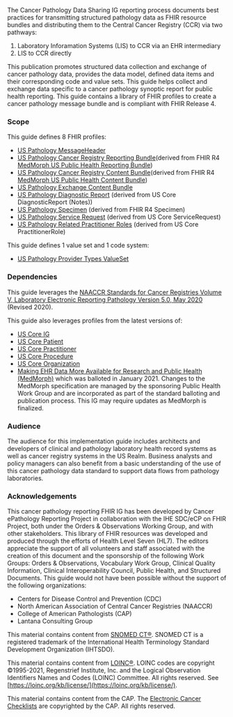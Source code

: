 The Cancer Pathology Data Sharing IG reporting process documents best practices for transmitting structured pathology data as FHIR resource bundles and distributing them to the Central Cancer Registry (CCR) via two pathways:

1. Laboratory Inforamation Systems (LIS) to CCR via an EHR intermediary
2. LIS to CCR directly

This publication promotes structured data collection and exchange of cancer pathology data, provides the data model, defined data items and their corresponding code and value sets. This guide helps collect and exchange data specific to a cancer pathology synoptic report for public health reporting. This guide contains a library of FHIR profiles to create a cancer pathology message bundle and is compliant with FHIR Release 4.

### Scope
This guide defines 8 FHIR profiles:
* [US Pathology MessageHeader](https://build.fhir.org/ig/HL7/cancer-reporting/StructureDefinition-us-pathology-message-header.html)
* [US Pathology Cancer Registry Reporting Bundle](https://hl7.org/fhir/us/cancer-reporting/StructureDefinition/us-pathology-reporting-bundle.html)(derived from FHIR R4 [MedMorph US Public Health Reporting Bundle](https://hl7.org/fhir/us/medmorph/StructureDefinition/us-ph-reporting-bundle.html))
* [US Pathology Cancer Registry Content Bundle](https://hl7.org/fhir/us/cancer-reporting/StructureDefinition/us-pathology-content-bundle.html)(derived from FHIR R4 [MedMorph US Public Health Content Bundle](https://hl7.org/fhir/us/medmorph/StructureDefinition/us-ph-content-bundle.html))
* [US Pathology Exchange Content Bundle](https://hl7.org/fhir/us/cancer-reporting/StructureDefinition/us-pathology-exchange-bundle.html)
* [US Pathology Diagnostic Report](https://build.fhir.org/ig/HL7/cancer-reporting/StructureDefinition-us-pathology-diagnostic-report.html) (derived from US Core DiagnosticReport (Notes))
* [US Pathology Specimen](https://build.fhir.org/ig/HL7/cancer-reporting/StructureDefinition-us-pathology-specimen.html) (derived from FHIR R4 Specimen)
* [US Pathology Service Request](https://build.fhir.org/ig/HL7/cancer-reporting/StructureDefinition-us-pathology-service-request.html) (derived from US Core ServiceRequest)
* [US Pathology Related Practitioner Roles](https://build.fhir.org/ig/HL7/cancer-reporting/StructureDefinition-us-pathology-related-practitioner-role.html) (derived from US Core PractitionerRole)

This guide defines 1 value set and 1 code system:
* [US Pathology Provider Types ValueSet](https://build.fhir.org/ig/HL7/cancer-reporting/ValueSet-us-pathology-provider-types.html)

### Dependencies
This guide leverages the [NAACCR Standards for Cancer Registries Volume V, Laboratory Electronic Reporting Pathology Version 5.0, May 2020](https://www.naaccr.org/wp-content/uploads/2020/07/NAACCR-Vol-V_Revised_20200720.pdf) (Revised 2020).

This guide also leverages profiles from the latest versions of:
* [US Core IG](http://hl7.org/fhir/us/core/index.html)
* [US Core Patient](http://hl7.org/fhir/us/core/StructureDefinition-us-core-patient.html) 
* [US Core Practitioner](http://hl7.org/fhir/us/core/StructureDefinition-us-core-practitioner.html)
* [US Core Procedure](http://hl7.org/fhir/us/core/StructureDefinition-us-core-procedure.html)
* [US Core Organization](http://hl7.org/fhir/us/core/StructureDefinition-us-core-organization.html)
* [Making EHR Data More Available for Research and Public Health (MedMorph)](https://build.fhir.org/ig/HL7/fhir-medmorph/) which was balloted in January 2021. Changes to the MedMorph specification are managed by the sponsoring Public Health Work Group and are incorporated as part of the standard balloting and publication process. This IG may require updates as MedMorph is finalized. 

### Audience
The audience for this implementation guide includes architects and developers of clinical and pathology laboratory health record systems as well as cancer registry systems in the US Realm. Business analysts and policy managers can also benefit from a basic understanding of the use of this cancer pathology data standard to support data flows from pathology laboratories.

### Acknowledgements
This cancer pathology reporting FHIR IG has been developed by Cancer ePathology Reporting Project in collaboration with the IHE SDC/eCP on FHIR Project, both under the Orders & Observations Working Group, and with other stakeholders. This library of FHIR resources was developed and produced through the efforts of Health Level Seven (HL7). The editors appreciate the support of all volunteers and staff associated with the creation of this document and the sponsorship of the following Work Groups: Orders & Observations, Vocabulary Work Group, Clinical Quality Information, Clinical Interoperability Council, Public Health, and Structured Documents. This guide would not have been possible without the support of the following organizations:
* Centers for Disease Control and Prevention (CDC)
* North American Association of Central Cancer Registries (NAACCR)
* College of American Pathologists (CAP)
* Lantana Consulting Group

This material contains content from [SNOMED CT®](http://www.ihtsdo.org/snomed-ct/). SNOMED CT is a registered trademark of the International Health Terminology Standard Development Organization (IHTSDO).

This material contains content from [LOINC®](http://loinc.org). LOINC codes are copyright ©1995-2021, Regenstrief Institute, Inc. and the Logical Observation Identifiers Names and Codes (LOINC) Committee. All rights reserved. See [https://loinc.org/kb/license/](https://loinc.org/kb/license/).

This material contains content from the CAP. The [Electronic Cancer Checklists](https://www.cap.org/laboratory-improvement/proficiency-testing/cap-ecc) are copyrighted by the CAP. All rights reserved.